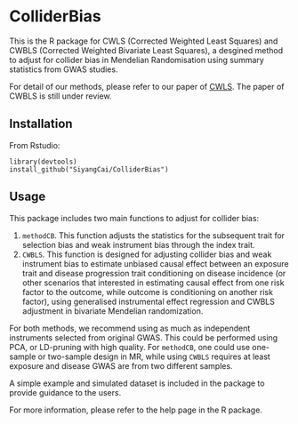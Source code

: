 # ColliderBias

This is the R package for CWLS (Corrected Weighted Least Squares) and CWBLS (Corrected Weighted Bivariate Least Squares), a desgined method to adjust for collider bias in Mendelian Randomisation using summary statistics from GWAS studies.

For detail of our methods, please refer to our paper of [CWLS](https://pubmed.ncbi.nlm.nih.gov/35583096/). The paper of CWBLS is still under review.


## Installation
From Rstudio:

```
library(devtools)
install_github("SiyangCai/ColliderBias")
```

## Usage
This package includes two main functions to adjust for collider bias:
1. `methodCB`. This function adjusts the statistics for the subsequent trait for selection bias and weak instrument bias through the index trait.
2. `CWBLS`. This function is designed for adjusting collider bias and weak instrument bias to estimate unbiased causal effect between an exposure trait and disease progression trait conditioning on disease incidence (or other scenarios that interested in estimating causal effect from one risk factor to the outcome, while outcome is conditioning on another risk factor), using generalised instrumental effect regression and CWBLS adjustment in bivariate Mendelian randomization. 

For both methods, we recommend using as much as independent instruments selected from original GWAS. This could be performed using PCA, or LD-pruning with high quality. For `methodCB`, one could use one-sample or two-sample design in MR, while using `CWBLS` requires at least exposure and disease GWAS are from two different samples.

A simple example and simulated dataset is included in the package to provide guidance to the users.

For more information, please refer to the help page in the R package.
